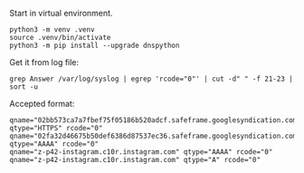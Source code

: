 Start in virtual environment.
```
python3 -m venv .venv
source .venv/bin/activate 
python3 -m pip install --upgrade dnspython
```


Get it from log file:
```
grep Answer /var/log/syslog | egrep 'rcode="0"' | cut -d" " -f 21-23 | sort -u
```
                        
Accepted format:
```
qname="02bb573ca7a7fbef75f05186b520adcf.safeframe.googlesyndication.com" qtype="HTTPS" rcode="0"
qname="02fa32d46675b50def6386d87537ec36.safeframe.googlesyndication.com" qtype="AAAA" rcode="0"
qname="z-p42-instagram.c10r.instagram.com" qtype="AAAA" rcode="0"
qname="z-p42-instagram.c10r.instagram.com" qtype="A" rcode="0"
```
